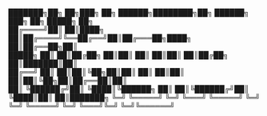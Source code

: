 ███████╗██╗   ██╗███╗   ██╗ ██████╗████████╗██╗ ██████╗ ███╗   ██╗ █████╗ ██╗     
██╔════╝██║   ██║████╗  ██║██╔════╝╚══██╔══╝██║██╔═══██╗████╗  ██║██╔══██╗██║     
█████╗  ██║   ██║██╔██╗ ██║██║        ██║   ██║██║   ██║██╔██╗ ██║███████║██║     
██╔══╝  ██║   ██║██║╚██╗██║██║        ██║   ██║██║   ██║██║╚██╗██║██╔══██║██║     
██║     ╚██████╔╝██║ ╚████║╚██████╗   ██║   ██║╚██████╔╝██║ ╚████║██║  ██║███████╗
╚═╝      ╚═════╝ ╚═╝  ╚═══╝ ╚═════╝   ╚═╝   ╚═╝ ╚═════╝ ╚═╝  ╚═══╝╚═╝  ╚═╝╚══════╝
                                                                                  
